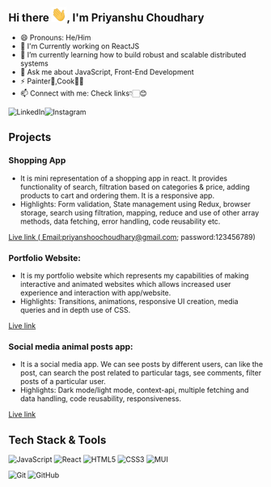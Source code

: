 ## Hi there <img src="https://raw.githubusercontent.com/akgarg0472/akgarg0472/main/.github/images/hi.gif" width="30px">, I'm Priyanshu Choudhary

- 😄 Pronouns: He/Him
- 🔭 I'm Currently working on ReactJS
- 🌱 I’m currently learning how to build robust and scalable distributed systems
- 💬 Ask me about JavaScript, Front-End Development
- ⚡ Painter🎨,Cook👨‍🍳
- 📫 Connect with me: Check links👇🏻😊

<a href="https://www.linkedin.com/in/priyanshuchoudhary/"><img align="left" alt="LinkedIn" src="https://img.shields.io/badge/linkedin-%230077B5.svg?style=for-the-badge&logo=linkedin&logoColor=white"/></a>
<a href="mailto:priyanshoochoudhary@gmail.com"><img align="left" alt="Instagram" src="https://img.shields.io/badge/Gmail-D14836?style=for-the-badge&logo=gmail&logoColor=white"/></a>
<br/>

## Projects

### Shopping App

- It is mini representation of a shopping app in react. It provides functionality of search, filtration based 
on categories & price, adding products to cart and ordering them. It is a responsive app.
- Highlights: Form validation, State management using Redux, browser storage, search using filtration, 
mapping, reduce and use of other array methods, data fetching, error handling, code reusability etc.

<a href="https://shopify-shopping-app.netlify.app/">Live link ( Email:priyanshoochoudhary@gmail.com; password:123456789)</a>

### Portfolio Website:
- It is my portfolio website which represents my capabilities of making interactive and animated websites 
which allows increased user experience and interaction with app/website.
- Highlights: Transitions, animations, responsive UI creation, media queries and in depth use of CSS.

<a href="https://priyanshu-choudhary-portfolio.netlify.app/">Live link</a>

### Social media animal posts app:
- It is a social media app. We can see posts by different users, can like the post, can search the post related 
to particular tags, see comments, filter posts of a particular user.
- Highlights: Dark mode/light mode, context-api, multiple fetching and data handling, code reusability, 
responsiveness.

<a href="https://socialmedia-posting-app.netlify.app/">Live link</a>

## Tech Stack & Tools

![JavaScript](https://img.shields.io/badge/javascript-%23323330.svg?style=for-the-badge&logo=javascript&logoColor=%23F7DF1E)
![React](https://img.shields.io/badge/react-%2320232a.svg?style=for-the-badge&logo=react&logoColor=%2361DAFB)
![HTML5](https://img.shields.io/badge/html5-%23E34F26.svg?style=for-the-badge&logo=html5&logoColor=white)
![CSS3](https://img.shields.io/badge/css3-%231572B6.svg?style=for-the-badge&logo=css3&logoColor=white)
![MUI](https://img.shields.io/badge/MUI-%230081CB.svg?style=for-the-badge&logo=mui&logoColor=white)

![Git](https://img.shields.io/badge/git-%23F05033.svg?style=for-the-badge&logo=git&logoColor=white)
![GitHub](https://img.shields.io/badge/github-%23121011.svg?style=for-the-badge&logo=github&logoColor=white)
